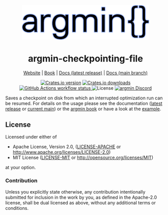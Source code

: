 <p align="center">
  <img
    width="400"
    src="https://raw.githubusercontent.com/argmin-rs/argmin/main/media/logo.png"
  />
</p>
<h1 align="center">argmin-checkpointing-file</h1>

<p align="center">
  <a href="https://argmin-rs.org">Website</a>
  |
  <a href="https://argmin-rs.org/book/">Book</a>
  |
  <a href="https://docs.rs/argmin-checkpointing-file">Docs (latest release)</a>
  |
  <a href="https://argmin-rs.github.io/argmin/argmin_checkpointing_file/index.html">Docs (main branch)</a>
</p>

<p align="center">
  <a href="https://crates.io/crates/argmin-checkpointing-file"
    ><img
      src="https://img.shields.io/crates/v/argmin-checkpointing-file?style=flat-square"
      alt="Crates.io version"
  /></a>
  <a href="https://crates.io/crates/argmin-checkpointing-file"
    ><img
      src="https://img.shields.io/crates/d/argmin-checkpointing-file?style=flat-square"
      alt="Crates.io downloads"
  /></a>
  <a href="https://github.com/argmin-rs/argmin/actions/workflows/ci.yml">
    <img
      src="https://img.shields.io/github/actions/workflow/status/argmin-rs/argmin/ci.yml?branch=main&label=CI&style=flat-square"
      alt="GitHub Actions workflow status"
    />
  </a>
  <img
    src="https://img.shields.io/crates/l/argmin-checkpointing-file?style=flat-square"
    alt="License"
  />
  <a href="https://discord.gg/fYB8AwxxMW"
    ><img
      src="https://img.shields.io/discord/1189119565335109683?style=flat-square&label=argmin%20Discord"
      alt="argmin Discord"
  /></a>
</p>

Saves a checkpoint on disk from which an interrupted optimization run can be resumed.
For details on the usage please see the documentation ([latest release](https://docs.rs/argmin-checkpointing-file)
or [current main](https://argmin-rs.github.io/argmin/argmin_checkpointing_file/index.html))
or the [argmin book](https://argmin-rs.org/book/) or have a look at
the [example](https://github.com/argmin-rs/argmin/tree/main/examples/checkpoint).

## License

Licensed under either of

  * Apache License, Version 2.0, ([LICENSE-APACHE](LICENSE-APACHE) or http://www.apache.org/licenses/LICENSE-2.0)
  * MIT License ([LICENSE-MIT](LICENSE-MIT) or http://opensource.org/licenses/MIT)

at your option.

### Contribution

Unless you explicitly state otherwise, any contribution intentionally submitted for inclusion in the work by you,
as defined in the Apache-2.0 license, shall be dual licensed as above, without any additional terms or conditions.
